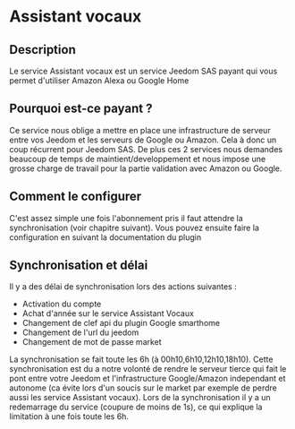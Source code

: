 # Assistant vocaux

## Description

Le service Assistant vocaux est un service Jeedom SAS payant qui vous permet d'utiliser Amazon Alexa ou Google Home

## Pourquoi est-ce payant ?

Ce service nous oblige a mettre en place une infrastructure de serveur entre vos Jeedom et les serveurs de Google ou Amazon. Cela à donc un coup récurrent pour Jeedom SAS.
De plus ces 2 services nous demandes beaucoup de temps de maintient/developpement et nous impose une grosse charge de travail pour la partie validation avec Amazon ou Google.

## Comment le configurer

C'est assez simple une fois l'abonnement pris il faut attendre la synchronisation (voir chapitre suivant). Vous pouvez ensuite faire la configuration en suivant la documentation du plugin


## Synchronisation et délai

Il y a des délai de synchronisation lors des actions suivantes :

- Activation du compte
- Achat d'année sur le service Assistant Vocaux
- Changement de clef api du plugin Google smarthome
- Changement de l'url du jeedom
- Changement de mot de passe market

La synchronisation se fait toute les 6h (à 00h10,6h10,12h10,18h10). Cette synchronisation est du a notre volonté de rendre le serveur tierce qui fait le pont entre votre Jeedom et l'infrastructure Google/Amazon independant et autonome (ca évite lors d'un soucis sur le market par exemple de perdre aussi les service Assistant vocaux). Lors de la synchronisation il y a un redemarrage du service (coupure de moins de 1s), ce qui explique la limitation à une fois toute les 6h.
